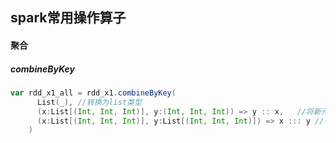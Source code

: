 ## spark常用操作算子



#### 聚合

##### combineByKey

```scala
var rdd_x1_all = rdd_x1.combineByKey(
      List(_), //转换为list类型
      (x:List[(Int, Int, Int)], y:(Int, Int, Int)) => y :: x,   //将新元素y添加到x列表中
      (x:List[(Int, Int, Int)], y:List[(Int, Int, Int)]) => x ::: y //将key相同的连接起来，其实这里key相同的只存在一个分区里面。
    )
```

